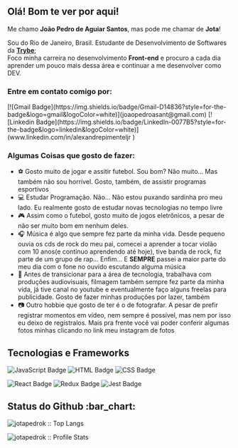 <h2>Olá! Bom te ver por aqui!</h2>
<p>Me chamo <strong>João Pedro de Aguiar Santos</strong>, mas pode me chamar de <strong>Jota</strong>!</p>
<p>Sou do Rio de Janeiro, Brasil. Estudante de Desenvolvimento de Softwares da <a href="https://www.betrybe.com/"><strong>Trybe</strong></a>;<br />
Foco minha carreira no desenvolvimento <strong>Front-end</strong> e procuro a cada dia aprender um pouco mais dessa área e continuar a me desenvolver como DEV.</p>

<h3>Entre em contato comigo por:</h3>
[![Gmail Badge](https://img.shields.io/badge/Gmail-D14836?style=for-the-badge&logo=gmail&logoColor=white)](joaopedroasant@gmail.com)
[![Linkedin Badge](https://img.shields.io/badge/LinkedIn-0077B5?style=for-the-badge&logo=linkedin&logoColor=white)](www.linkedin.com/in/alexandrepimenteljr
)

<h3>Algumas Coisas que gosto de fazer: </h3>

<ul>
  <li>⚽ Gosto muito de jogar e assitir futebol. Sou bom? Não muito... Mas também não sou horrível. Gosto, também, de assistir programas esportivos </li>
  <li>💻 Estudar Programação. Não... Não estou puxando sardinha pro meu lado. Eu realmente gosto de estudar novas tecnologias no tempo livre</li>
  <li>🎮 Assim como o futebol, gosto muito de jogos eletrônicos, a pesar de não ser muito bom em nenhum deles.</li>
  <li>🎧 Música é algo que sempre fez parte da minha vida. Desde pequeno ouvia os cds de rock do meu pai, comecei a aprender a tocar violão com 10 anos(e continuo aprendendo até hoje), tive banda de rock, fiz parte de um grupo de rap... Enfim... E <strong>SEMPRE</strong> passei a maior parte do meu dia com o fone no ouvido escutando alguma música</li>
  <li>🎥 Antes de transicionar para a área de tecnologia, trabalhava com produções audiovisuais, filmagem também sempre fez parte da minha vida, já tive canal no youtube e eventualmente faço alguns freelas para publicidade. Gosto de fazer minhas produções por lazer, também</li>
  <li>📷 Outro hobbie que gosto de ter é o de fotografar. A pesar de prefir registrar momentos em vídeo, nem sempre é possível, mas nem por isso eu deixo de registralos. Mais pra frente você vai poder conferir algumas fotos minhas clicando no link meu instagram de fotos</li>
</ul>

<h2>Tecnologias e Frameworks</h2>

![JavaScript Badge](https://img.shields.io/badge/JavaScript-323330?style=for-the-badge&logo=javascript&logoColor=F7DF1E)
![HTML Badge](https://img.shields.io/badge/HTML5-E34F26?style=for-the-badge&logo=html5&logoColor=white)
![CSS Badge](https://img.shields.io/badge/CSS3-1572B6?style=for-the-badge&logo=css3&logoColor=white)

![React Badge](https://img.shields.io/badge/React-20232A?style=for-the-badge&logo=react&logoColor=61DAFB)
![Redux Badge](https://img.shields.io/badge/Redux-593D88?style=for-the-badge&logo=redux&logoColor=white)
![Jest Badge](	https://img.shields.io/badge/Jest-C21325?style=for-the-badge&logo=jest&logoColor=white)

<h2>Status do Github :bar_chart:</h2>

<p><img src="https://github-readme-stats.vercel.app/api/top-langs/?username=jotapedrok&langs_count=10&theme=vue&layout=compact" alt="jotapedrok :: Top Langs" /></p>

<p><img src="https://github-readme-stats.vercel.app/api?username=jotapedrok&show_icons=true&theme=vue" alt="jotapedrok :: Profile Stats" /></p>

